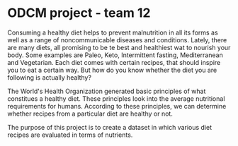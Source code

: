 # ODCM project - team 12

Consuming a healthy diet helps to prevent malnutrition in all its forms as well as a range of noncommunicable diseases and conditions. Lately, there are many diets, all promising to be te best and healthiest wat to nourish your body. Some examples are Paleo, Keto, Intermittent fasting, Mediterranean and Vegetarian. Each diet comes with certain recipes, that should inspire you to eat a certain way. But how do you know whether the diet you are following is actually healthy? 

The World's Health Organization generated basic principles of what constitues a healthy diet. These principles look into the average nutritional requirements for humans. According to these principles, we can determine whether recipes from a particular diet are healthy or not.




The purpose of this project is to create a dataset in which various diet recipes are evaluated in terms of nutrients.
